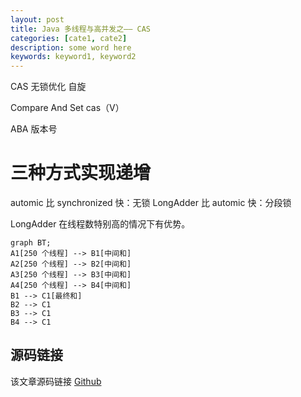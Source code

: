 ```yaml
---
layout: post
title: Java 多线程与高并发之—— CAS
categories: [cate1, cate2]
description: some word here
keywords: keyword1, keyword2
---
```




CAS 无锁优化 自旋

Compare And Set
cas（V）

ABA
版本号

# 三种方式实现递增

automic 比 synchronized 快：无锁
LongAdder 比 automic 快：分段锁

LongAdder 在线程数特别高的情况下有优势。
```mermaid!
graph BT;
A1[250 个线程] --> B1[中间和]
A2[250 个线程] --> B2[中间和]
A3[250 个线程] --> B3[中间和]
A4[250 个线程] --> B4[中间和]
B1 --> C1[最终和]
B2 --> C1
B3 --> C1
B4 --> C1
```


## 源码链接
该文章源码链接 [Github]()